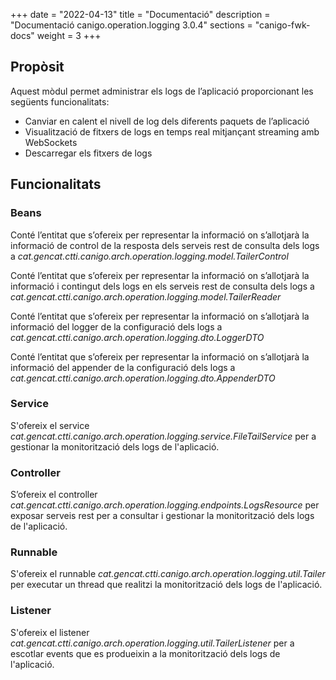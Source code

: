 +++
date        = "2022-04-13"
title       = "Documentació"
description = "Documentació canigo.operation.logging 3.0.4"
sections    = "canigo-fwk-docs"
weight      = 3
+++

## Propòsit

Aquest mòdul permet administrar els logs de l’aplicació proporcionant les següents funcionalitats:

* Canviar en calent el nivell de log dels diferents paquets de l’aplicació
* Visualització de fitxers de logs en temps real mitjançant streaming amb WebSockets
* Descarregar els fitxers de logs

## Funcionalitats

### Beans

Conté l’entitat que s’ofereix per representar la informació on s’allotjarà la informació de control de la resposta dels serveis rest de consulta dels logs a *cat.gencat.ctti.canigo.arch.operation.logging.model.TailerControl*

Conté l’entitat que s’ofereix per representar la informació on s’allotjarà la informació i contingut dels logs en els serveis rest de consulta dels logs a *cat.gencat.ctti.canigo.arch.operation.logging.model.TailerReader*

Conté l’entitat que s’ofereix per representar la informació on s’allotjarà la informació del logger de la configuració dels logs a *cat.gencat.ctti.canigo.arch.operation.logging.dto.LoggerDTO*

Conté l’entitat que s’ofereix per representar la informació on s’allotjarà la informació del appender de la configuració dels logs a *cat.gencat.ctti.canigo.arch.operation.logging.dto.AppenderDTO*

### Service

S'ofereix el service *cat.gencat.ctti.canigo.arch.operation.logging.service.FileTailService* per a gestionar la monitorització dels logs de l'aplicació.

### Controller

S’ofereix el controller *cat.gencat.ctti.canigo.arch.operation.logging.endpoints.LogsResource* per exposar serveis rest per a consultar i gestionar la monitorització dels logs de l'aplicació.

### Runnable

S'ofereix el runnable *cat.gencat.ctti.canigo.arch.operation.logging.util.Tailer* per executar un thread que realitzi la monitorització dels logs de l'aplicació.

### Listener

S'ofereix el listener *cat.gencat.ctti.canigo.arch.operation.logging.util.TailerListener* per a escotlar events que es produeixin a la monitorització dels logs de l'aplicació.
